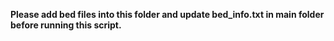 __Please add bed files into this folder and update bed_info.txt in main folder before running this script.__
